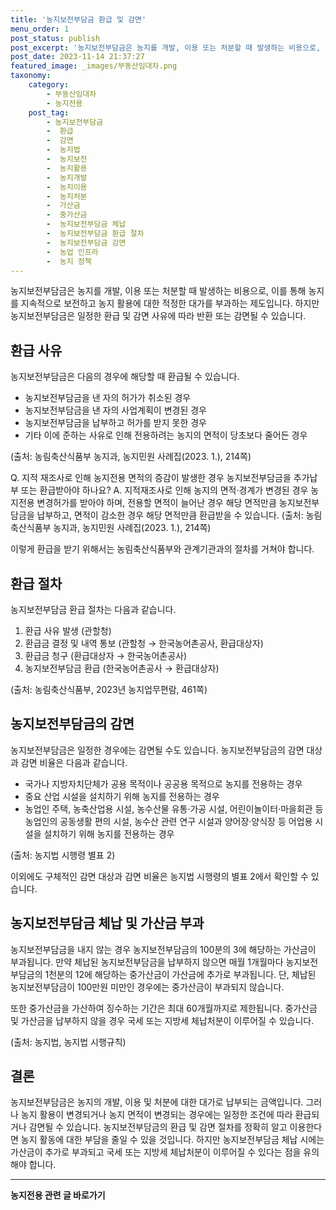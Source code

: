 ```yaml
---
title: '농지보전부담금 환급 및 감면'
menu_order: 1
post_status: publish
post_excerpt: '농지보전부담금은 농지를 개발, 이용 또는 처분할 때 발생하는 비용으로, 이를 통해 농지를 지속적으로 보전하고 농지 활용에 대한 적정한 대가를 부과하는 제도입니다. 하지만 농지보전부담금은 일정한 환급 및 감면 사유에 따라 반환 또는 감면될 수 있습니다.'
post_date: 2023-11-14 21:37:27
featured_image: _images/부동산임대차.png
taxonomy:
    category:
        - 부동산임대차
        - 농지전용
    post_tag:
        - 농지보전부담금
        -  환급
        -  감면
        -  농지법
        -  농지보전
        -  농지활용
        -  농지개발
        -  농지이용
        -  농지처분
        -  가산금
        -  중가산금
        -  농지보전부담금 체납
        -  농지보전부담금 환급 절차
        -  농지보전부담금 감면
        -  농업 인프라
        -  농지 정책
---
```



농지보전부담금은 농지를 개발, 이용 또는 처분할 때 발생하는 비용으로, 이를 통해 농지를 지속적으로 보전하고 농지 활용에 대한 적정한 대가를 부과하는 제도입니다. 하지만 농지보전부담금은 일정한 환급 및 감면 사유에 따라 반환 또는 감면될 수 있습니다.

## 환급 사유

농지보전부담금은 다음의 경우에 해당할 때 환급될 수 있습니다.

- 농지보전부담금을 낸 자의 허가가 취소된 경우
- 농지보전부담금을 낸 자의 사업계획이 변경된 경우
- 농지보전부담금을 납부하고 허가를 받지 못한 경우
- 기타 이에 준하는 사유로 인해 전용하려는 농지의 면적이 당초보다 줄어든 경우

(출처: 농림축산식품부 농지과, 농지민원 사례집(2023. 1.), 214쪽)

Q. 지적 재조사로 인해 농지전용 면적의 증감이 발생한 경우 농지보전부담금을 추가납부 또는 환급받아야 하나요?
A. 지적재조사로 인해 농지의 면적·경계가 변경된 경우 농지전용 변경허가를 받아야 하며, 전용할 면적이 늘어난 경우 해당 면적만큼 농지보전부담금을 납부하고, 면적이 감소한 경우 해당 면적만큼 환급받을 수 있습니다.
(출처: 농림축산식품부 농지과, 농지민원 사례집(2023. 1.), 214쪽)

이렇게 환급을 받기 위해서는 농림축산식품부와 관계기관과의 절차를 거쳐야 합니다.

## 환급 절차

농지보전부담금 환급 절차는 다음과 같습니다.
1. 환급 사유 발생 (관할청)
2. 환급금 결정 및 내역 통보 (관할청 → 한국농어촌공사, 환급대상자)
3. 환급금 청구 (환급대상자 → 한국농어촌공사)
4. 농지보전부담금 환급 (한국농어촌공사 → 환급대상자)

(출처: 농림축산식품부, 2023년 농지업무편람, 461쪽)

## 농지보전부담금의 감면

농지보전부담금은 일정한 경우에는 감면될 수도 있습니다. 농지보전부담금의 감면 대상과 감면 비율은 다음과 같습니다.

- 국가나 지방자치단체가 공용 목적이나 공공용 목적으로 농지를 전용하는 경우
- 중요 산업 시설을 설치하기 위해 농지를 전용하는 경우
- 농업인 주택, 농축산업용 시설, 농수산물 유통·가공 시설, 어린이놀이터·마을회관 등 농업인의 공동생활 편의 시설, 농수산 관련 연구 시설과 양어장·양식장 등 어업용 시설을 설치하기 위해 농지를 전용하는 경우

(출처: 농지법 시행령 별표 2)

이외에도 구체적인 감면 대상과 감면 비율은 농지법 시행령의 별표 2에서 확인할 수 있습니다.

## 농지보전부담금 체납 및 가산금 부과

농지보전부담금을 내지 않는 경우 농지보전부담금의 100분의 3에 해당하는 가산금이 부과됩니다. 만약 체납된 농지보전부담금을 납부하지 않으면 매월 1개월마다 농지보전부담금의 1천분의 12에 해당하는 중가산금이 가산금에 추가로 부과됩니다. 단, 체납된 농지보전부담금이 100만원 미만인 경우에는 중가산금이 부과되지 않습니다.

또한 중가산금을 가산하여 징수하는 기간은 최대 60개월까지로 제한됩니다. 중가산금 및 가산금을 납부하지 않을 경우 국세 또는 지방세 체납처분이 이루어질 수 있습니다.

(출처: 농지법, 농지법 시행규칙)

## 결론

농지보전부담금은 농지의 개발, 이용 및 처분에 대한 대가로 납부되는 금액입니다. 그러나 농지 활용이 변경되거나 농지 면적이 변경되는 경우에는 일정한 조건에 따라 환급되거나 감면될 수 있습니다. 농지보전부담금의 환급 및 감면 절차를 정확히 알고 이용한다면 농지 활동에 대한 부담을 줄일 수 있을 것입니다. 하지만 농지보전부담금 체납 시에는 가산금이 추가로 부과되고 국세 또는 지방세 체납처분이 이루어질 수 있다는 점을 유의해야 합니다.
<!-- wp:separator -->
<hr class="wp-block-separator has-alpha-channel-opacity"/>
<!-- /wp:separator -->

<!-- wp:group {"backgroundColor":"base","layout":{"type":"constrained"}} -->
<div class="wp-block-group has-base-background-color has-background"><!-- wp:paragraph {"align":"center","fontSize":"medium"} -->
<p class="has-text-align-center has-large-font-size"><strong>농지전용 관련 글 바로가기</strong></p>
<!-- /wp:paragraph -->


<!-- wp:latest-posts
{"categories":[{"id":23554,"count":19,"description":"","link":"https://uknowlaw.com/category/%eb%86%8d%ec%a7%80%ec%a0%84%ec%9a%a9/","name":"농지전용","slug":"농지전용","taxonomy":"category","parent":0,"meta":[],"_links":{"self":[{"href":"https://uknowlaw.com/wp-json/wp/v2/categories/23554"}],"collection":[{"href":"https://uknowlaw.com/wp-json/wp/v2/categories"}],"about":[{"href":"https://uknowlaw.com/wp-json/wp/v2/taxonomies/category"}],"wp:post_type":[{"href":"https://uknowlaw.com/wp-json/wp/v2/posts?categories=23554"}],"curies":[{"name":"wp","href":"https://api.w.org/{rel}","templated":true}]}}],"postsToShow":100,"excerptLength":28,"postLayout":"grid","columns":2,"featuredImageAlign":"left","featuredImageSizeSlug":"large","fontSize":"small"} /--></div>
<!-- /wp:group -->